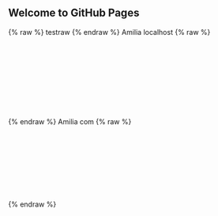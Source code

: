 ## Welcome to GitHub Pages
{% raw %}
testraw
{% endraw %}
Amilia localhost
{% raw %}
<!-- Embed this code in your page.-->
<div id="amilia"><iframe id="amilia-iframe" allowtransparency="true" frameborder="0" width="100%" style="width:100%!important; border:none!important; overflow:hidden!important; visibility:hidden;" scrolling="no" horizontalscrolling="no" verticalscrolling="no" data-color-code="#2B91E1" src="https://www.amilia.localhost/store/en/natparmen/shop/programs"></iframe><script src="https://www.amilia.localhost/scripts/amilia-iframe.js" type="text/javascript"></script></div>
<!-- End of Amilia embed -->
{% endraw %}
Amilia com 
{% raw %}
<iframe id="amilia-iframe" allowtransparency="true" frameborder="0" width="100%" style="width:100%!important; border:none!important; overflow:hidden!important; visibility:hidden;" scrolling="no" horizontalscrolling="no" verticalscrolling="no" data-color-code="#2B91E1" data-self-diagnose="true" src="https://www.amilia.com/store/en/amilian---lilian/shop/programs?self-diagnose=true"></iframe><script src="https://www.amilia.com/scripts/amilia-iframe.js" type="text/javascript"></script>
 {% endraw %}
